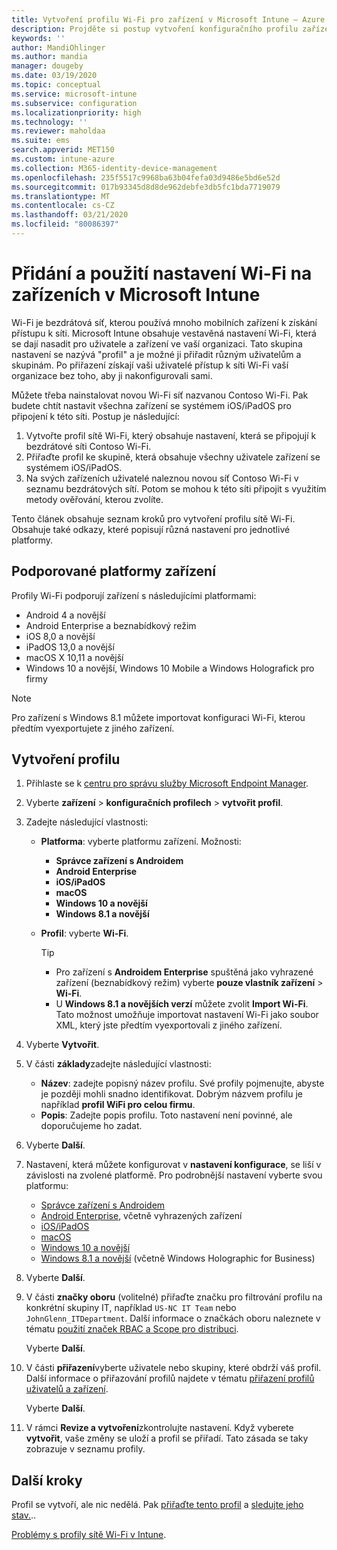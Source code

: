 ```yaml
---
title: Vytvoření profilu Wi-Fi pro zařízení v Microsoft Intune – Azure | Microsoft Docs
description: Projděte si postup vytvoření konfiguračního profilu zařízení v Microsoft Intune. Vytvářejte profily pro správce zařízení s Androidem, Android Enterprise, iOS pro Android, iOS, iPadOS, macOS, Windows 10 a novější a Windows Holografick pro firmy. Pomocí těchto profilů můžete vytvořit připojení Wi-Fi pro použití certifikátů, volbu typu protokolu EAP, výběr metody ověřování, povolení proxy a další.
keywords: ''
author: MandiOhlinger
ms.author: mandia
manager: dougeby
ms.date: 03/19/2020
ms.topic: conceptual
ms.service: microsoft-intune
ms.subservice: configuration
ms.localizationpriority: high
ms.technology: ''
ms.reviewer: maholdaa
ms.suite: ems
search.appverid: MET150
ms.custom: intune-azure
ms.collection: M365-identity-device-management
ms.openlocfilehash: 235f5517c9968ba63b04fefa03d9486e5bd6e52d
ms.sourcegitcommit: 017b93345d8d8de962debfe3db5fc1bda7719079
ms.translationtype: MT
ms.contentlocale: cs-CZ
ms.lasthandoff: 03/21/2020
ms.locfileid: "80086397"
---
```

# <a name="add-and-use-wi-fi-settings-on-your-devices-in-microsoft-intune"></a>Přidání a použití nastavení Wi-Fi na zařízeních v Microsoft Intune

Wi-Fi je bezdrátová síť, kterou používá mnoho mobilních zařízení k získání přístupu k síti. Microsoft Intune obsahuje vestavěná nastavení Wi-Fi, která se dají nasadit pro uživatele a zařízení ve vaší organizaci. Tato skupina nastavení se nazývá "profil" a je možné ji přiřadit různým uživatelům a skupinám. Po přiřazení získají vaši uživatelé přístup k síti Wi-Fi vaší organizace bez toho, aby ji nakonfigurovali sami.

Můžete třeba nainstalovat novou Wi-Fi síť nazvanou Contoso Wi-Fi. Pak budete chtít nastavit všechna zařízení se systémem iOS/iPadOS pro připojení k této síti. Postup je následující:

1. Vytvořte profil sítě Wi-Fi, který obsahuje nastavení, která se připojují k bezdrátové síti Contoso Wi-Fi.
2. Přiřaďte profil ke skupině, která obsahuje všechny uživatele zařízení se systémem iOS/iPadOS.
3. Na svých zařízeních uživatelé naleznou novou síť Contoso Wi-Fi v seznamu bezdrátových sítí. Potom se mohou k této síti připojit s využitím metody ověřování, kterou zvolíte.

Tento článek obsahuje seznam kroků pro vytvoření profilu sítě Wi-Fi. Obsahuje také odkazy, které popisují různá nastavení pro jednotlivé platformy.

## <a name="supported-device-platforms"></a>Podporované platformy zařízení

Profily Wi-Fi podporují zařízení s následujícími platformami:

- Android 4 a novější
- Android Enterprise a beznabídkový režim
- iOS 8,0 a novější
- iPadOS 13,0 a novější
- macOS X 10,11 a novější
- Windows 10 a novější, Windows 10 Mobile a Windows Holografick pro firmy

> [!NOTE]
> Pro zařízení s Windows 8.1 můžete importovat konfiguraci Wi-Fi, kterou předtím vyexportujete z jiného zařízení.

## <a name="create-the-profile"></a>Vytvoření profilu

1. Přihlaste se k [centru pro správu služby Microsoft Endpoint Manager](https://go.microsoft.com/fwlink/?linkid=2109431).
2. Vyberte **zařízení** > **konfiguračních profilech** > **vytvořit profil**.
3. Zadejte následující vlastnosti:

    - **Platforma**: vyberte platformu zařízení. Možnosti:

      - **Správce zařízení s Androidem**
      - **Android Enterprise**
      - **iOS/iPadOS**
      - **macOS**
      - **Windows 10 a novější**
      - **Windows 8.1 a novější**

    - **Profil**: vyberte **Wi-Fi**.

      > [!TIP]
      >
      > - Pro zařízení s **Androidem Enterprise** spuštěná jako vyhrazené zařízení (beznabídkový režim) vyberte **pouze vlastník zařízení** > **Wi-Fi**.
      > - U **Windows 8.1 a novějších verzí** můžete zvolit **Import Wi-Fi**. Tato možnost umožňuje importovat nastavení Wi-Fi jako soubor XML, který jste předtím vyexportovali z jiného zařízení.

4. Vyberte **Vytvořit**.
5. V části **základy**zadejte následující vlastnosti:

    - **Název**: zadejte popisný název profilu. Své profily pojmenujte, abyste je později mohli snadno identifikovat. Dobrým názvem profilu je například **profil WiFi pro celou firmu**.
    - **Popis**: Zadejte popis profilu. Toto nastavení není povinné, ale doporučujeme ho zadat.

6. Vyberte **Další**.
7. Nastavení, která můžete konfigurovat v **nastavení konfigurace**, se liší v závislosti na zvolené platformě. Pro podrobnější nastavení vyberte svou platformu:

    - [Správce zařízení s Androidem](wi-fi-settings-android.md)
    - [Android Enterprise](wi-fi-settings-android-enterprise.md), včetně vyhrazených zařízení
    - [iOS/iPadOS](wi-fi-settings-ios.md)
    - [macOS](wi-fi-settings-macos.md)
    - [Windows 10 a novější](wi-fi-settings-windows.md)
    - [Windows 8.1 a novější](wi-fi-settings-import-windows-8-1.md) (včetně Windows Holographic for Business)

8. Vyberte **Další**.
9. V části **značky oboru** (volitelné) přiřaďte značku pro filtrování profilu na konkrétní skupiny IT, například `US-NC IT Team` nebo `JohnGlenn_ITDepartment`. Další informace o značkách oboru naleznete v tématu [použití značek RBAC a Scope pro distribuci](../fundamentals/scope-tags.md).

    Vyberte **Další**.

10. V části **přiřazení**vyberte uživatele nebo skupiny, které obdrží váš profil. Další informace o přiřazování profilů najdete v tématu [přiřazení profilů uživatelů a zařízení](device-profile-assign.md).

    Vyberte **Další**.

11. V rámci **Revize a vytvoření**zkontrolujte nastavení. Když vyberete **vytvořit**, vaše změny se uloží a profil se přiřadí. Tato zásada se taky zobrazuje v seznamu profily.

## <a name="next-steps"></a>Další kroky

Profil se vytvoří, ale nic nedělá. Pak [přiřaďte tento profil](device-profile-assign.md) a [sledujte jeho stav.](device-profile-monitor.md)..

[Problémy s profily sítě Wi-Fi v Intune](troubleshoot-wi-fi-profiles.md).
